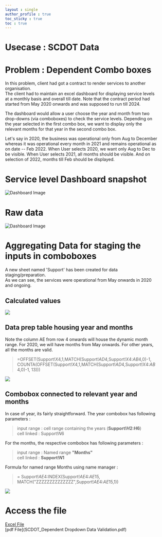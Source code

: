 ```yaml
---
layout : single
author_profile : true
toc_sticky : true
toc : true
---
```


# Usecase : SCDOT Data  
# Problem : Dependent Combo boxes

In this problem, client had got a contract to render services to another organisation.  
The client had to maintain an excel dashboard for displaying service levels at a monthly
basis and overall till date. Note that the contract period had started from May 2020 onwards
 and was supposed to run till 2024.

The dashboard would allow a user choose the year and month from two drop-downs (via comboboxes)
 to check the service levels. Depending on the year selected in the first combo box, we want to
 display only the relevant months for that year in the second combo box.

Let's say in 2020, the business was operational only from Aug to
December whereas it was operational every month in 2021 and remains
operational as on date -- Feb 2022. When User selects 2020, we want only
Aug to Dec to be visible. When User selects 2021, all months should be
visible. And on selection of 2022, months till Feb should be displayed.

# Service level Dashboard snapshot

![Dashboard Image](Images/media/image1.png)

# Raw data  

![Dashboard Image](Images/media/rawdata.png)


# Aggregating Data for staging the inputs in comboboxes  
A new sheet named 'Support' has been created for data staging/preparation.  
As we can see, the services were operational from May onwards in 2020 and ongoing.  

## Calculated values

![](Images/media/image2.png)  

## Data prep table housing year and months  

Note the column AE from row 4 onwards will house the dynamic month range.
For 2020, we will have months from May onwards. For other years, all the months are valid.  

> =OFFSET(Support!$X$4,1,MATCH(Support!$AD$4,Support!$X$4:$AB$4,0)-1,  
  COUNTA(OFFSET(Support!$X$4,1,MATCH(Support!$AD$4,Support!$X$4:$AB$ 4,0)-1, 13)))

![](Images/media/image3.png)  

## Combobox connected to relevant year and months  

In case of year, its fairly straightforward. The year combobox has following parameters :  
> input range : cell range containing the years (**Support!$H$2:$H$6**)    
> cell linked : Support!$N$6

For the months, the respective combobox has following parameters :
> input range : Named range **"Months"**  
> cell linked : **Support!$N$1**

Formula for named range Months using name manager :  
> = Support!$AE$4:INDEX(Support!$AE$4:$AE$15,  
  MATCH("ZZZZZZZZZZZZZZ",Support!$AE$4:$AE$15,1))

![](Images/media/image4.png)  

# Access the file
[Excel File](SCDOT.md)  
[pdf File](SCDOT_Dependent Dropdown Data Validation.pdf)
